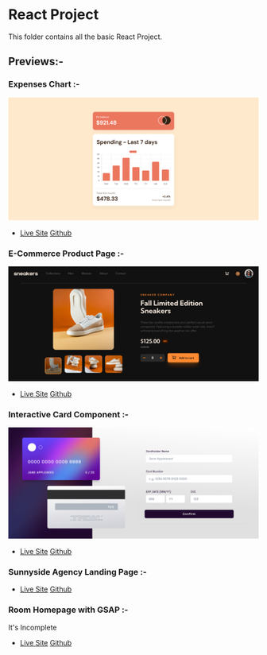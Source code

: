 # React Project

This folder contains all the basic React Project.

## Previews:-

### Expenses Chart :-

![](./Expenses-Chart/Preview.png)

- [Live Site](https://expenses-chart-singh.netlify.app/)
  [Github](https://github.com/SameerJS6/React-Projects/tree/master/Expenses-Chart)

### E-Commerce Product Page :-

![](<./E-Commerce-Product-Page/public/Desktop(Dark-Mode).png>)

- [Live Site](https://sneaker-sameer.netlify.app/)
  [Github](https://github.com/SameerJS6/React-Projects/tree/master/E-Commerce-Product-Page)

### Interactive Card Component :-

![](./Interactive-Card-Component/public/preview.png)

- [Live Site](https://interactive-card-singh.netlify.app/)
  [Github](https://github.com/SameerJS6/React-Projects/tree/master/Interactive-Card-Component)

### Sunnyside Agency Landing Page :-

- [Live Site](https://sunnyside-agency-singh.netlify.app/)
  [Github](https://github.com/SameerJS6/React-Projects/tree/master/Sunnyside-Agency-Landing-Page)

### Room Homepage with GSAP :-

It's Incomplete

- [Live Site](https://home-sameer.netlify.app/)
  [Github](https://github.com/SameerJS6/React-Projects/tree/master/Room-Homepage)
